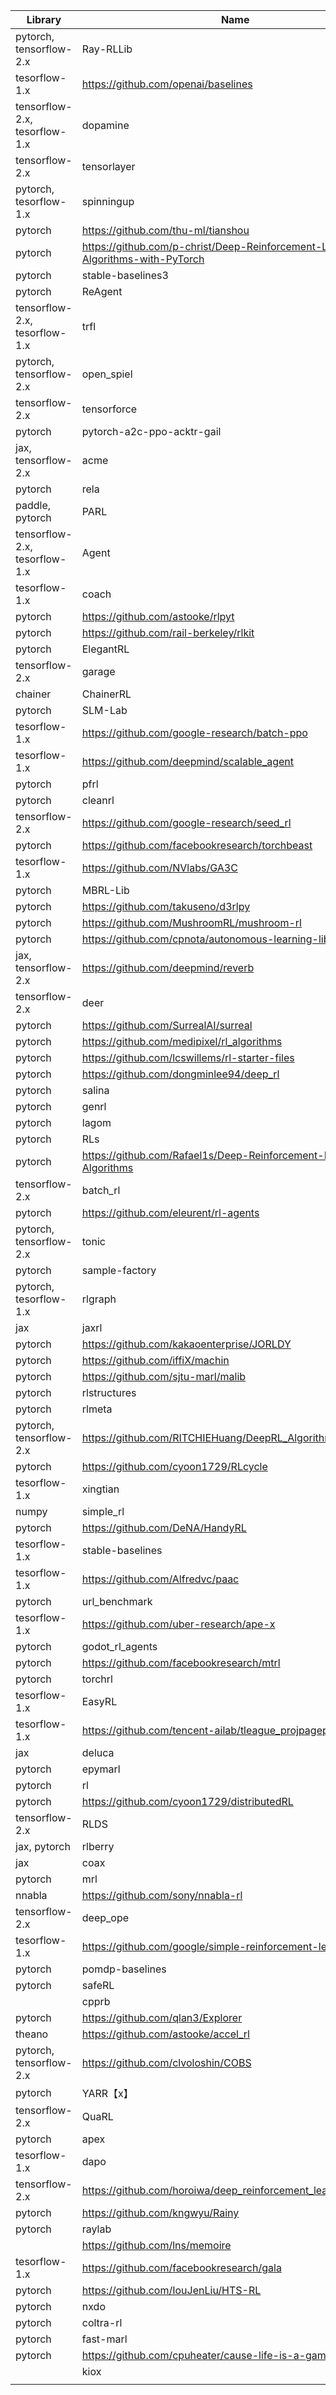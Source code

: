 |Library|Name                         |Star  |Repo Link                                    |Type|Algos|Summary|
|-------|-----------------------------|------|---------------------------------------------|----|-----|-------|
|pytorch, tensorflow-2.x|Ray-RLLib                    |19000 |https://github.com/ray-project/ray           |TODO|TODO |       |
|tesorflow-1.x|https://github.com/openai/baselines|12500 |https://github.com/openai/baselines          |    |     |       |
|tensorflow-2.x, tesorflow-1.x|dopamine                     |9800  |https://github.com/google/dopamine           |    |     |       |
|tensorflow-2.x|tensorlayer                  |7000  |https://github.com/tensorlayer/TensorLayer   |    |     |       |
|pytorch, tesorflow-1.x|spinningup                   |6800  |https://github.com/openai/spinningup         |    |     |       |
|pytorch|https://github.com/thu-ml/tianshou|4500  |https://github.com/thu-ml/tianshou           |    |     |       |
|pytorch|https://github.com/p-christ/Deep-Reinforcement-Learning-Algorithms-with-PyTorch|4200  |https://github.com/p-christ/Deep-Reinforcement-Learning-Algorithms-with-PyTorch|    |     |       |
|pytorch|stable-baselines3            |3300  |https://github.com/DLR-RM/stable-baselines3  |    |     |       |
|pytorch|ReAgent                      |3200  |https://github.com/facebookresearch/ReAgent  |    |     |       |
|tensorflow-2.x, tesorflow-1.x|trfl                         |3100  |https://github.com/deepmind/trfl             |    |     |       |
|pytorch, tensorflow-2.x|open_spiel                   |3100  |https://github.com/deepmind/open_spiel       |    |     |       |
|tensorflow-2.x|tensorforce                  |3100  |https://github.com/tensorforce/tensorforce   |    |     |       |
|pytorch|pytorch-a2c-ppo-acktr-gail   |2800  |https://github.com/ikostrikov/pytorch-a2c-ppo-acktr-gail|    |     |       |
|jax, tensorflow-2.x|acme                         |2600  |https://github.com/deepmind/acme             |    |     |       |
|pytorch|rela                         |2586  |https://github.com/facebookresearch/rela     |    |     |       |
|paddle, pytorch|PARL                         |2500  |https://github.com/PaddlePaddle/PARL         |    |     |       |
|tensorflow-2.x, tesorflow-1.x|Agent                        |2200  |https://github.com/tensorflow/agents         |    |     |       |
|tesorflow-1.x|coach                        |2100  |https://github.com/IntelLabs/coach           |    |     |       |
|pytorch|https://github.com/astooke/rlpyt|2000  |https://github.com/astooke/rlpyt             |    |     |       |
|pytorch|https://github.com/rail-berkeley/rlkit|1900  |https://github.com/rail-berkeley/rlkit       |    |     |       |
|pytorch|ElegantRL                    |1900  |https://github.com/AI4Finance-Foundation/ElegantRL|    |     |       |
|tensorflow-2.x|garage                       |1400  |https://github.com/rlworkgroup/garage        |    |     |       |
|chainer|ChainerRL                    |1000  |https://github.com/chainer/chainerrl         |    |     |       |
|pytorch|SLM-Lab                      |1000  |https://github.com/kengz/SLM-Lab             |    |     |       |
|tesorflow-1.x|https://github.com/google-research/batch-ppo|953   |https://github.com/google-research/batch-ppo |    |     |       |
|tesorflow-1.x|https://github.com/deepmind/scalable_agent|897   |https://github.com/deepmind/scalable_agent   |    |     |       |
|pytorch|pfrl                         |813   |https://github.com/pfnet/pfrl                |    |     |       |
|pytorch|cleanrl                      |773   |https://github.com/vwxyzjn/cleanrl           |    |     |       |
|tensorflow-2.x|https://github.com/google-research/seed_rl|708   |https://github.com/google-research/seed_rl   |    |     |       |
|pytorch|https://github.com/facebookresearch/torchbeast|631   |https://github.com/facebookresearch/torchbeast|    |     |       |
|tesorflow-1.x|https://github.com/NVlabs/GA3C|619   |https://github.com/NVlabs/GA3C               |    |     |       |
|pytorch|MBRL-Lib                     |598   |https://github.com/facebookresearch/mbrl-lib |    |     |       |
|pytorch|https://github.com/takuseno/d3rlpy|582   |https://github.com/takuseno/d3rlpy           |    |     |       |
|pytorch|https://github.com/MushroomRL/mushroom-rl|575   |https://github.com/MushroomRL/mushroom-rl    |    |     |       |
|pytorch|https://github.com/cpnota/autonomous-learning-library|554   |https://github.com/cpnota/autonomous-learning-library|    |     |       |
|jax, tensorflow-2.x|https://github.com/deepmind/reverb|550   |https://github.com/deepmind/reverb           |    |     |       |
|tensorflow-2.x|deer                         |468   |https://github.com/VinF/deer                 |    |     |       |
|pytorch|https://github.com/SurrealAI/surreal|465   |https://github.com/SurrealAI/surreal         |    |     |       |
|pytorch|https://github.com/medipixel/rl_algorithms|439   |https://github.com/medipixel/rl_algorithms   |    |     |       |
|pytorch|https://github.com/lcswillems/rl-starter-files|434   |https://github.com/lcswillems/rl-starter-files|    |     |       |
|pytorch|https://github.com/dongminlee94/deep_rl|434   |https://github.com/dongminlee94/deep_rl      |    |     |       |
|pytorch|salina                       |390   |https://github.com/facebookresearch/salina   |    |     |       |
|pytorch|genrl                        |376   |https://github.com/SforAiDl/genrl            |    |     |       |
|pytorch|lagom                        |367   |https://github.com/zuoxingdong/lagom         |    |     |       |
|pytorch|RLs                          |366   |https://github.com/StepNeverStop/RLs         |    |     |       |
|pytorch|https://github.com/Rafael1s/Deep-Reinforcement-Learning-Algorithms|346   |https://github.com/Rafael1s/Deep-Reinforcement-Learning-Algorithms|    |     |       |
|tensorflow-2.x|batch_rl                     |340   |https://github.com/google-research/batch_rl  |    |     |       |
|pytorch|https://github.com/eleurent/rl-agents|336   |https://github.com/eleurent/rl-agents        |    |     |       |
|pytorch, tensorflow-2.x|tonic                        |333   |https://github.com/fabiopardo/tonic          |    |     |       |
|pytorch|sample-factory               |320   |https://github.com/alex-petrenko/sample-factory|    |     |       |
|pytorch, tesorflow-1.x|rlgraph                      |291   |https://github.com/rlgraph/rlgraph           |    |     |       |
|jax    |jaxrl                        |291   |https://github.com/ikostrikov/jaxrl          |    |     |       |
|pytorch|https://github.com/kakaoenterprise/JORLDY|286   |https://github.com/kakaoenterprise/JORLDY    |    |     |       |
|pytorch|https://github.com/iffiX/machin|283   |https://github.com/iffiX/machin              |    |     |       |
|pytorch|https://github.com/sjtu-marl/malib|277   |https://github.com/sjtu-marl/malib           |    |     |       |
|pytorch|rlstructures                 |264   |https://github.com/facebookresearch/rlstructures|    |     |       |
|pytorch|rlmeta                       |258   |https://github.com/facebookresearch/rlmeta   |    |     |       |
|pytorch, tensorflow-2.x|https://github.com/RITCHIEHuang/DeepRL_Algorithms|237   |https://github.com/RITCHIEHuang/DeepRL_Algorithms|    |     |       |
|pytorch|https://github.com/cyoon1729/RLcycle|233   |https://github.com/kngwyu/Rainy              |    |     |       |
|tesorflow-1.x|xingtian                     |230   |https://github.com/huawei-noah/xingtian      |    |     |       |
|numpy  |simple_rl                    |216   |https://github.com/david-abel/simple_rl      |    |     |       |
|pytorch|https://github.com/DeNA/HandyRL|215   |https://github.com/DeNA/HandyRL              |    |     |       |
|tesorflow-1.x|stable-baselines             |201   |https://github.com/Stable-Baselines-Team/stable-baselines|    |     |       |
|tesorflow-1.x|https://github.com/Alfredvc/paac|199   |https://github.com/Alfredvc/paac             |    |     |       |
|pytorch|url_benchmark                |193   |https://github.com/rll-research/url_benchmark|    |     |       |
|tesorflow-1.x|https://github.com/uber-research/ape-x|182   |https://github.com/uber-research/ape-x       |    |     |       |
|pytorch|godot_rl_agents              |179   |https://github.com/edbeeching/godot_rl_agents|    |     |       |
|pytorch|https://github.com/facebookresearch/mtrl|138   |https://github.com/facebookresearch/mtrl     |    |     |       |
|pytorch|torchrl                      |138   |https://github.com/RchalYang/torchrl         |    |     |       |
|tesorflow-1.x|EasyRL                       |135   |https://github.com/alibaba/EasyReinforcementLearning|    |     |       |
|tesorflow-1.x|https://github.com/tencent-ailab/tleague_projpagepage|114   |https://github.com/tencent-ailab/tleague_projpage|    |     |       |
|jax    |deluca                       |106   |https://github.com/google/deluca             |    |     |       |
|pytorch|epymarl                      |103   |https://github.com/uoe-agents/epymarl        |    |     |       |
|pytorch|rl                           |100   |https://github.com/facebookresearch/rl       |    |     |       |
|pytorch|https://github.com/cyoon1729/distributedRL|92    |https://github.com/cyoon1729/distributedRL   |    |     |       |
|tensorflow-2.x|RLDS                         |92    |https://github.com/google-research/rlds      |    |     |       |
|jax, pytorch|rlberry                      |92    |https://github.com/rlberry-py/rlberry/blob/main/setup.py|    |     |       |
|jax    |coax                         |80    |https://github.com/coax-dev/coax             |    |     |       |
|pytorch|mrl                          |78    |https://github.com/spitis/mrl                |    |     |       |
|nnabla |https://github.com/sony/nnabla-rl|76    |https://github.com/sony/nnabla-rl            |    |     |       |
|tensorflow-2.x|deep_ope                     |62    |https://github.com/google-research/deep_ope  |    |     |       |
|tesorflow-1.x|https://github.com/google/simple-reinforcement-learning|55    |https://github.com/google/simple-reinforcement-learning|    |     |       |
|pytorch|pomdp-baselines              |55    |https://github.com/twni2016/pomdp-baselines  |    |     |       |
|pytorch|safeRL                       |48    |https://github.com/hari-sikchi/safeRL        |    |     |       |
|       |cpprb                        |48    |https://github.com/ymd-h/cpprb               |    |     |       |
|pytorch|https://github.com/qlan3/Explorer|46    |https://github.com/qlan3/Explorer            |    |     |       |
|theano |https://github.com/astooke/accel_rl|42    |https://github.com/astooke/accel_rl          |    |     |       |
|pytorch, tensorflow-2.x|https://github.com/clvoloshin/COBS|41    |https://github.com/clvoloshin/COBS           |    |     |       |
|pytorch|YARR【x】                      |39    |https://github.com/stepjam/YARR              |    |     |       |
|tensorflow-2.x|QuaRL                        |38    |https://github.com/harvard-edge/QuaRL        |    |     |       |
|pytorch|apex                         |33    |https://github.com/osudrl/apex               |    |     |       |
|tesorflow-1.x|dapo                         |32    |https://github.com/lns/dapo                  |    |     |       |
|tensorflow-2.x|https://github.com/horoiwa/deep_reinforcement_learning_gallery|32    |https://github.com/horoiwa/deep_reinforcement_learning_gallery|    |     |       |
|pytorch|https://github.com/kngwyu/Rainy|31    |https://github.com/kngwyu/Rainy              |    |     |       |
|pytorch|raylab                       |30    |https://github.com/0xangelo/raylab           |    |     |       |
|       |https://github.com/lns/memoire|18    |https://github.com/lns/memoire               |    |     |       |
|tesorflow-1.x|https://github.com/facebookresearch/gala|17    |https://github.com/facebookresearch/gala     |    |     |       |
|pytorch|https://github.com/IouJenLiu/HTS-RL|16    |https://github.com/IouJenLiu/HTS-RL          |    |     |       |
|pytorch|nxdo                         |13    |https://github.com/indylab/nxdo              |    |     |       |
|pytorch|coltra-rl                    |8     |https://github.com/RedTachyon/coltra-rl      |    |     |       |
|pytorch|fast-marl                    |5     |https://github.com/semitable/fast-marl       |    |     |       |
|pytorch|https://github.com/cpuheater/cause-life-is-a-game|4     |https://github.com/cpuheater/cause-life-is-a-game|    |     |       |
|       |kiox                         |1     |https://github.com/takuseno/kiox             |    |     |       |
|       |                             |      |                                             |    |     |       |

